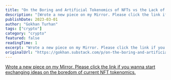 ```yaml
---
title: "On the Boring and Artificial Tokenomics of NFTs vs the Lack of Genuine Time-Based Token Plays"
description: "[Wrote a new piece on my Mirror. Please click the link if you wanna start exchanging ideas on the boredom of current NFT tokenomics.](https://gokhan.mirror.xyz/CV17Y1GnRdODHKVh7hGSc32ZhCHJvUEi4YmW6IHggIU)"
publishDate: 2023-03-01
author: "Gokhan Turhan"
tags: ["crypto"]
category: "crypto"
featured: false
readingTime: 1
excerpt: "Wrote a new piece on my Mirror. Please click the link if you wanna start exchanging ideas on the boredom of current NFT tokenomics."
originalUrl: "https://gokhan.substack.com/p/on-the-boring-and-artificial-tokenomics-of-nfts-vs-the-lack-of-genuine-time-based-token-plays"
---
```


[Wrote a new piece on my Mirror. Please click the link if you wanna start exchanging ideas on the boredom of current NFT tokenomics.](https://gokhan.mirror.xyz/CV17Y1GnRdODHKVh7hGSc32ZhCHJvUEi4YmW6IHggIU)